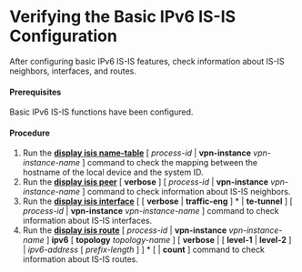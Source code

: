 Verifying the Basic IPv6 IS-IS Configuration
============================================

After configuring basic IPv6 IS-IS features, check information about IS-IS neighbors, interfaces, and routes.

#### Prerequisites

Basic IPv6 IS-IS functions have been configured.


#### Procedure

1. Run the [**display isis name-table**](cmdqueryname=display+isis+name-table) [ *process-id* | **vpn-instance** *vpn-instance-name* ] command to check the mapping between the hostname of the local device and the system ID.
2. Run the [**display isis peer**](cmdqueryname=display+isis+peer) [ **verbose** ] [ *process-id* | **vpn-instance** *vpn-instance-name* ] command to check information about IS-IS neighbors.
3. Run the [**display isis interface**](cmdqueryname=display+isis+interface) [ [ **verbose** | **traffic-eng** ] \* | **te-tunnel** ] [ *process-id* | **vpn-instance** *vpn-instance-name* ] command to check information about IS-IS interfaces.
4. Run the [**display isis route**](cmdqueryname=display+isis+route) [ *process-id* | **vpn-instance** *vpn-instance-name* ] **ipv6** [ **topology** *topology-name* ] [ **verbose** | [ **level-1** | **level-2** ] | *ipv6-address* [ *prefix-length* ] ] \* [ | **count** ] command to check information about IS-IS routes.